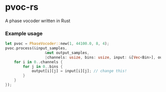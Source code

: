 # pvoc-rs
A phase vocoder written in Rust

### Example usage
```rust
let pvoc = PhaseVocoder::new(1, 44100.0, 8, 4);
pvoc.process(&input_samples,
                  &mut output_samples,
                  |channels: usize, bins: usize, input: &[Vec<Bin>], output: &mut [Vec<Bin>]| {
    for i in 0..channels {
        for j in 0..bins {
            output[i][j] = input[i][j]; // change this!
        }
    }
});

```
